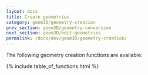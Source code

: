 ```yaml
---
layout: docs
title: Create geometries
category: geom3D/geometry-creation
prev_section: geom3D/geometry-conversion
next_section: geom3D/edit-geometries
permalink: /docs/dev/geom3D/geometry-creation/
---
```


The following geometry creation functions are available:

{% include table_of_functions.html %}
